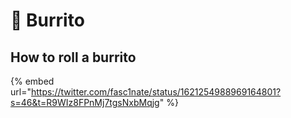 # 🌯 Burrito

## How to roll a burrito

{% embed url="https://twitter.com/fasc1nate/status/1621254988969164801?s=46&t=R9WIz8FPnMj7tgsNxbMqjg" %}

